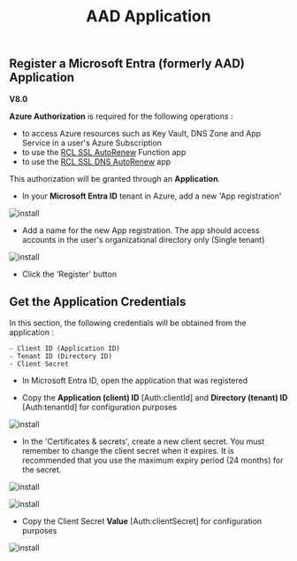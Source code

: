 ﻿---
title: AAD Application
description: Learn how to create an Azure Active Directory Application for use in RCL applications
parent: Authorization
nav_order: 4
---

## Register a Microsoft Entra (formerly AAD) Application
**V8.0**

**Azure Authorization** is required for the following operations :

- to access Azure resources such as Key Vault, DNS Zone and App Service in a user's Azure Subscription
- to use the [RCL SSL AutoRenew](../autorenew/autorenew) Function app
- to use the [RCL SSL DNS AutoRenew](../dnsautorenew/dnsautorenew.md) app


 This authorization will be granted through an **Application**.

- In your **Microsoft Entra ID** tenant in Azure, add a new 'App registration'

![install](../images/authorization_aad_app/create.PNG)

- Add a name for the  new App registration. The app should access accounts in the user's organizational directory only (Single tenant)

![install](../images/authorization_aad_app/create2.PNG)

- Click the 'Register' button 

## Get the Application Credentials

In this section, the following credentials will be obtained from the application :

    - Client ID (Application ID)
    - Tenant ID (Directory ID)
    - Client Secret
    

- In Microsoft Entra ID, open the application that was registered

- Copy the **Application (client) ID** [Auth:clientId] and **Directory (tenant) ID** [Auth:tenantId] for configuration purposes

![install](../images/authorization_aad_app/aad_app.PNG)

- In the 'Certificates & secrets', create a new client secret. You must remember to change the client secret when it expires. It is recommended that you use the maximum expiry period (24 months) for the secret.

![install](../images/authorization_aad_app/aad_app2.PNG)

![install](../images/authorization_aad_app/aad_app3.PNG)

- Copy the Client Secret **Value** [Auth:clientSecret] for configuration purposes  

![install](../images/authorization_aad_app/aad_app4.PNG)
